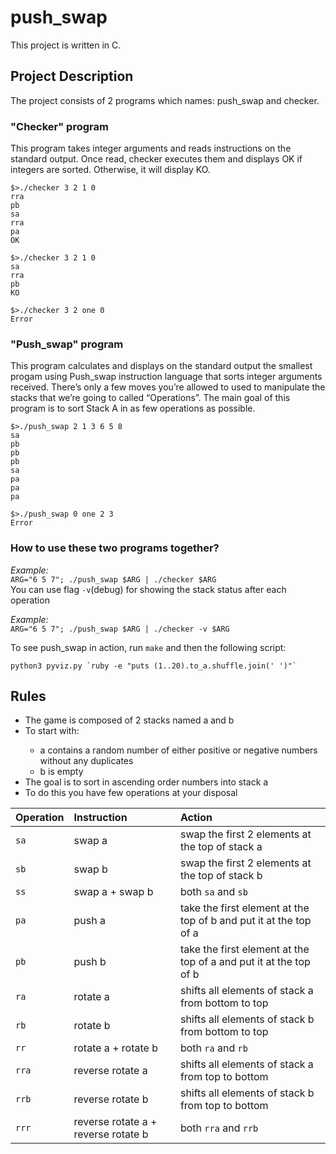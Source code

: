 # push_swap  

This project is written in C.
## Project Description  

The project consists of 2 programs which names: push_swap and checker. 
### "Checker" program

This program takes integer arguments and reads instructions on
the standard output. Once read, checker executes them and displays OK if integers
are sorted. Otherwise, it will display KO.  
```
$>./checker 3 2 1 0
rra
pb
sa
rra
pa
OK

$>./checker 3 2 1 0
sa
rra
pb
KO

$>./checker 3 2 one 0
Error
```
### "Push_swap" program

This program calculates and displays on the standard
output the smallest progam using Push_swap instruction language that sorts integer arguments received.
There’s only a few moves you’re allowed to used to manipulate the stacks that we’re going to called “Operations”.
The main goal of this program is to sort Stack A in as few operations as possible.  
```
$>./push_swap 2 1 3 6 5 8
sa
pb
pb
pb
sa
pa
pa
pa

$>./push_swap 0 one 2 3
Error
```  

### How to use these two programs together?  
_Example:_  
`ARG="6 5 7"; ./push_swap $ARG | ./checker $ARG`  
You can use flag `-v`(debug) for showing the stack status after each operation  
  
  _Example:_  
`ARG="6 5 7"; ./push_swap $ARG | ./checker -v $ARG`  

To see push_swap in action, run `make` and then the following script:
```
python3 pyviz.py `ruby -e "puts (1..20).to_a.shuffle.join(' ')"`
```



## Rules  
<ul>
  <li>The game is composed of 2 stacks named a and b</li>
  <li>To start with:</li>
    <ul>
      <li>a contains a random number of either positive or negative numbers without any duplicates</li>
      <li>b is empty</li>
   </ul>
  <li>The goal is to sort in ascending order numbers into stack a</li>
  <li>To do this you have few operations at your disposal</li>
</ul>  

|Operation | Instruction | Action |
|----------|:------------|:-------|
|  `sa`    | swap a      |  swap the first 2 elements at the top of stack a|
|  `sb`    | swap b      |  swap the first 2 elements at the top of stack b|
|  `ss`    | swap a + swap b | both `sa` and `sb` |
|  `pa`    | push a      | take the first element at the top of b and put it at the top of a |
|  `pb` | push b | take the first element at the top of a and put it at the top of b |
| `ra` | rotate a | shifts all elements of stack a from bottom to top |
| `rb` | rotate b | shifts all elements of stack b from bottom to top |
| `rr` | rotate a + rotate b | both `ra` and `rb` |
| `rra` | reverse rotate a | shifts all elements of stack a from top to bottom |
| `rrb` | reverse rotate b | shifts all elements of stack b from top to bottom |
| `rrr` | reverse rotate a + reverse rotate b | both `rra` and `rrb` |

